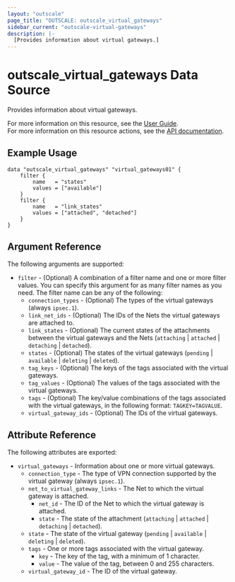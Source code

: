 ```yaml
---
layout: "outscale"
page_title: "OUTSCALE: outscale_virtual_gateways"
sidebar_current: "outscale-virtual-gateways"
description: |-
  [Provides information about virtual gateways.]
---
```


# outscale_virtual_gateways Data Source

Provides information about virtual gateways.

For more information on this resource, see the [User Guide](https://docs.outscale.com/en/userguide/About-Virtual-Gateways.html).  
For more information on this resource actions, see the [API documentation](https://docs.outscale.com/api#3ds-outscale-api-virtualgateway).

## Example Usage

```hcl
data "outscale_virtual_gateways" "virtual_gateways01" {
    filter {
        name   = "states"
        values = ["available"]
    }
    filter {
        name   = "link_states"
        values = ["attached", "detached"]
    }
}
```

## Argument Reference

The following arguments are supported:

* `filter` - (Optional) A combination of a filter name and one or more filter values. You can specify this argument for as many filter names as you need. The filter name can be any of the following:
    * `connection_types` - (Optional) The types of the virtual gateways (always `ipsec.1`).
    * `link_net_ids` - (Optional) The IDs of the Nets the virtual gateways are attached to.
    * `link_states` - (Optional) The current states of the attachments between the virtual gateways and the Nets (`attaching` \| `attached` \| `detaching` \| `detached`).
    * `states` - (Optional) The states of the virtual gateways (`pending` \| `available` \| `deleting` \| `deleted`).
    * `tag_keys` - (Optional) The keys of the tags associated with the virtual gateways.
    * `tag_values` - (Optional) The values of the tags associated with the virtual gateways.
    * `tags` - (Optional) The key/value combinations of the tags associated with the virtual gateways, in the following format: `TAGKEY=TAGVALUE`.
    * `virtual_gateway_ids` - (Optional) The IDs of the virtual gateways.

## Attribute Reference

The following attributes are exported:

* `virtual_gateways` - Information about one or more virtual gateways.
    * `connection_type` - The type of VPN connection supported by the virtual gateway (always `ipsec.1`).
    * `net_to_virtual_gateway_links` - The Net to which the virtual gateway is attached.
        * `net_id` - The ID of the Net to which the virtual gateway is attached.
        * `state` - The state of the attachment (`attaching` \| `attached` \| `detaching` \| `detached`).
    * `state` - The state of the virtual gateway (`pending` \| `available` \| `deleting` \| `deleted`).
    * `tags` - One or more tags associated with the virtual gateway.
        * `key` - The key of the tag, with a minimum of 1 character.
        * `value` - The value of the tag, between 0 and 255 characters.
    * `virtual_gateway_id` - The ID of the virtual gateway.
